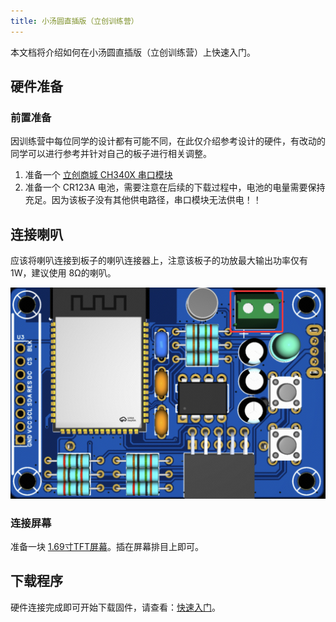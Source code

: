```yaml
---
title: 小汤圆直插版（立创训练营）
---
```


本文档将介绍如何在小汤圆直插版（立创训练营）上快速入门。

## 硬件准备

### 前置准备

因训练营中每位同学的设计都有可能不同，在此仅介绍参考设计的硬件，有改动的同学可以进行参考并针对自己的板子进行相关调整。

1. 准备一个 [立创商城 CH340X 串口模块](https://item.szlcsc.com/51679391.html?fromZone=s_s__%2522CH340X%2522&spm=sc.gbn.xh2.zy.t___sc.hm.hd.ss&lcsc_vid=QVhbAlYAFlcKVQIAFQBcBFNSElNbUgFTTlNXXgZVTwIxVlNTRlVbV1dUQ1BXVDtW)
2. 准备一个 CR123A 电池，需要注意在后续的下载过程中，电池的电量需要保持充足。因为该板子没有其他供电路径，串口模块无法供电！！

## 连接喇叭

应该将喇叭连接到板子的喇叭连接器上，注意该板子的功放最大输出功率仅有 1W，建议使用 8Ω的喇叭。

![](image/2025-08-13-15-56-13.png)

### 连接屏幕

准备一块 [1.69寸TFT屏幕](https://item.taobao.com/item.htm?id=694205959541)。插在屏幕排目上即可。

## 下载程序

硬件连接完成即可开始下载固件，请查看：[快速入门](../README.md)。
